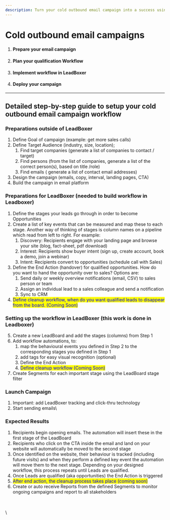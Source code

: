 ```yaml
---
description: Turn your cold outbound email campaign into a success using these 4 steps
---
```


# Cold outbound email campaigns

1. #### Prepare your email campaign
2. #### Plan your qualification Workflow
3. #### Implement workflow in LeadBoxer
4. #### Deploy your campaign

***

## Detailed step-by-step guide to setup your cold outbound email campaign workflow

### Preparations outside of LeadBoxer

1. Define Goal of campaign (example: get more sales calls)
2. Define Target Audience (industry, size, location);
   1. Find target companies (generate a list of companies to contact / target)
   2. Find persons (from the list of companies, generate a list of the correct person(s), based on title /role)
   3. Find emails ( generate a list of contact email addresses)
3. Design the campaign (emails, copy, interval, landing pages, CTA)
4. Build the campaign in email platform



### Preparations for LeadBoxer (needed to build workflow in Leadboxer)

1. Define the stages your leads go through in order to become Opportunities&#x20;
2. Create a list of key events that can be measured and map these to each stage. Another way of thinking of stages is column names on a pipeline which read from left to right. For example:
   1. Discovery: Recipients engage with your landing page and browse your site (blog, fact-sheet, pdf download)
   2. Interest: Recipients show buyer intent (sign up, create account, book a demo, join a webinar)
   3. Intent: Recipients convert to opportunities (schedule call with Sales)
3. Define the End Action (handover) for qualified opportunities. How do you want to hand the opportunity over to sales? Options are:
   1. Send daily or weekly overview notifications (email, CSV) to sales person or team
   2. Assign an individual lead to a sales colleague and send a notification
   3. Sync to CRM
4. <mark style="color:blue;">Define cleanup workflow, when do you want qualified leads to disappear from the board. (Coming Soon)</mark>&#x20;



### Setting up the workflow in LeadBoxer (this work is done in Leadboxer)

5. Create a new LeadBoard and add the stages (columns) from Step 1&#x20;
6. Add workflow automations, to:&#x20;
   1. map the behavioural events you defined in Step 2 to the corresponding stages you defined in Step 1
   2. add tags for easy visual recognition (optional)
   3. Define the End Action
   4. <mark style="color:blue;">Define cleanup workflow (Coming Soon)</mark>&#x20;
7. Create Segments for each important stage using the LeadBoard stage filter



### Launch Campaign

1. Important: add LeadBoxer tracking and click-thru technology
2. Start sending emails\


### Expected Results

1. Recipients begin opening emails. The automation will insert these in the first stage of the LeadBoard&#x20;
2. Recipients who click on the CTA inside the email and land on your website will automatically be moved to the second stage
3. Once identified on the website, their behaviour is tracked (including future visits) and when they perform a defined key event the automation will move them to the next stage. Depending on your designed workflow, this process repeats until Leads are qualified.
4. Once Leads are qualified (aka opportunities) the End Action is triggered
5. <mark style="color:blue;">After end action, the cleanup process takes place (coming soon)</mark>
6. Create or auto receive Reports from the defined Segments to monitor ongoing campaigns and report to all stakeholders

\
\
\
